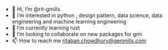 - 👋 Hi, I’m @rit-gmills
- 👀 I’m interested in python , design pattern, data science, data engineering and machine learning engineering 
- 🌱 I’m currently learning rust
- 💞️ I’m looking to collaborate on new packages for gmi 
- 📫 How to reach me ritaban.chowdhury@genmills.com

<!---
rit-gmills/rit-gmills is a ✨ special ✨ repository because its `README.md` (this file) appears on your GitHub profile.
You can click the Preview link to take a look at your changes.
--->
